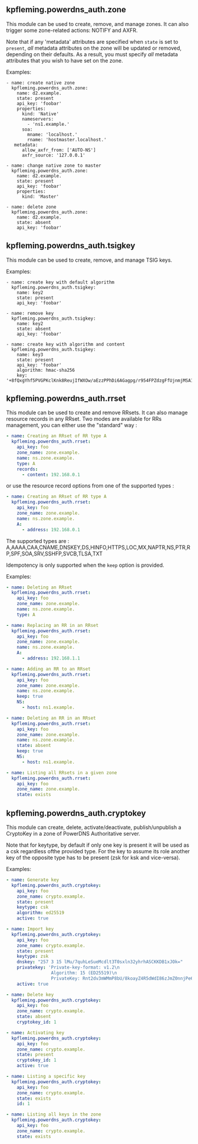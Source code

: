 ## kpfleming.powerdns_auth.zone

This module can be used to create, remove, and manage zones. It can
also trigger some zone-related actions: NOTIFY and AXFR.

Note that if any 'metadata' attributes are specified when `state` is
set to `present`, *all* metadata attributes on the zone will be
updated or removed, depending on their defaults. As a result, you
must specify *all* metadata attributes that you wish to have set
on the zone.

Examples:
```
- name: create native zone
  kpfleming.powerdns_auth.zone:
    name: d2.example.
    state: present
    api_key: 'foobar'
    properties:
      kind: 'Native'
      nameservers:
        - 'ns1.example.'
      soa:
        mname: 'localhost.'
        rname: 'hostmaster.localhost.'
   metadata:
      allow_axfr_from: ['AUTO-NS']
      axfr_source: '127.0.0.1'

- name: change native zone to master
  kpfleming.powerdns_auth.zone:
    name: d2.example.
    state: present
    api_key: 'foobar'
    properties:
      kind: 'Master'

- name: delete zone
  kpfleming.powerdns_auth.zone:
    name: d2.example.
    state: absent
    api_key: 'foobar'
```

## kpfleming.powerdns_auth.tsigkey

This module can be used to create, remove, and manage TSIG keys.

Examples:
```
- name: create key with default algorithm
  kpfleming.powerdns_auth.tsigkey:
    name: key2
    state: present
    api_key: 'foobar'

- name: remove key
  kpfleming.powerdns_auth.tsigkey:
    name: key2
    state: absent
    api_key: 'foobar'

- name: create key with algorithm and content
  kpfleming.powerdns_auth.tsigkey:
    name: key3
    state: present
    api_key: 'foobar'
    algorithm: hmac-sha256
    key: '+8fQxgYhf5PVGPKclKnk8ReujIfWXOw/aEzzPPhDi6AGagpg/r954FPZdzgFfUjnmjMSA1Yu7vo6DQHVoGnRkw=='
```

## kpfleming.powerdns_auth.rrset

This module can be used to create and remove RRsets. It can also manage resource records in any RRset.
Two modes are available for RRs management, you can either use the "standard" way :
```yaml
- name: Creating an RRset of RR type A
  kpfleming.powerdns_auth.rrset:
    api_key: foo
    zone_name: zone.example.
    name: ns.zone.example.
    type: A
    records:
      - content: 192.168.0.1
```
or use the resource record options from one of the supported types :
```yaml
- name: Creating an RRset of RR type A
  kpfleming.powerdns_auth.rrset:
    api_key: foo
    zone_name: zone.example.
    name: ns.zone.example.
    A:
      - address: 192.168.0.1
```

The supported types are :
A,AAAA,CAA,CNAME,DNSKEY,DS,HINFO,HTTPS,LOC,MX,NAPTR,NS,PTR,RP,SPF,SOA,SRV,SSHFP,SVCB,TLSA,TXT

Idempotency is only supported when the `keep` option is provided.

Examples:
```yaml
- name: Deleting an RRset
  kpfleming.powerdns_auth.rrset:
    api_key: foo
    zone_name: zone.example.
    name: ns.zone.example.
    type: A

- name: Replacing an RR in an RRset
  kpfleming.powerdns_auth.rrset:
    api_key: foo
    zone_name: zone.example.
    name: ns.zone.example.
    A:
      - address: 192.168.1.1

- name: Adding an RR to an RRset
  kpfleming.powerdns_auth.rrset:
    api_key: foo
    zone_name: zone.example.
    name: ns.zone.example.
    keep: true
    NS:
      - host: ns1.example.

- name: Deleting an RR in an RRset
  kpfleming.powerdns_auth.rrset:
    api_key: foo
    zone_name: zone.example.
    name: ns.zone.example.
    state: absent
    keep: true
    NS:
      - host: ns1.example.

- name: Listing all RRsets in a given zone
  kpfleming.powerdns_auth.rrset:
    api_key: foo
    zone_name: zone.example.
    state: exists
```

## kpfleming.powerdns_auth.cryptokey

This module can create, delete, activate/deactivate, publish/unpublish a CryptoKey in a zone of PowerDNS Authoritative server.

Note that for keytype, by default if only one key is present it will be used as a csk regardless ofthe provided type. For the key to assume its role another key of the opposite type has to be present (zsk for ksk and vice-versa).

Examples:
```yaml
- name: Generate key
  kpfleming.powerdns_auth.cryptokey:
    api_key: foo
    zone_name: crypto.example.
    state: present
    keytype: csk
    algorithm: ed25519
    active: true

- name: Import key
  kpfleming.powerdns_auth.cryptokey:
    api_key: foo
    zone_name: crypto.example.
    state: present
    keytype: zsk
    dnskey: "257 3 15 lMu/7quhLeSueMcdlt3T0sxln32yhrhASCKKDB1xJOk="
    privatekey: 'Private-key-format: v1.2\n
                 Algorithm: 15 (ED25519)\n
                 PrivateKey: Rnt2dv3mWMmP8bU/8koayZ4R5dWdI86zJmZ0nnjPe6Q=\n'
    active: true

- name: Delete key
  kpfleming.powerdns_auth.cryptokey:
    api_key: foo
    zone_name: crypto.example.
    state: absent
    cryptokey_id: 1

- name: Activating key
  kpfleming.powerdns_auth.cryptokey:
    api_key: foo
    zone_name: crypto.example.
    state: present
    cryptokey_id: 1
    active: true

- name: Listing a specific key
  kpfleming.powerdns_auth.cryptokey:
    api_key: foo
    zone_name: crypto.example.
    state: exists
    id: 1

- name: Listing all keys in the zone
  kpfleming.powerdns_auth.cryptokey:
    api_key: foo
    zone_name: crypto.example.
    state: exists
```
